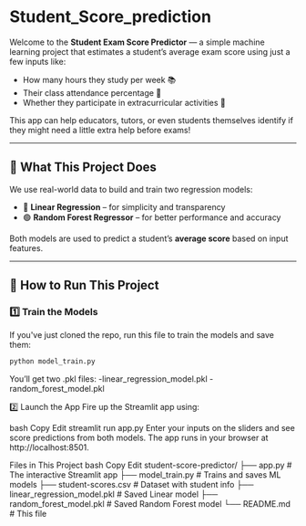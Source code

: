 # Student_Score_prediction

Welcome to the **Student Exam Score Predictor** — a simple machine learning project that estimates a student’s average exam score using just a few inputs like:

- How many hours they study per week 📚  
- Their class attendance percentage 📅  
- Whether they participate in extracurricular activities 🏅

This app can help educators, tutors, or even students themselves identify if they might need a little extra help before exams!

---

## 🧠 What This Project Does

We use real-world data to build and train two regression models:

- 🔵 **Linear Regression** – for simplicity and transparency
- 🟢 **Random Forest Regressor** – for better performance and accuracy

Both models are used to predict a student’s **average score** based on input features.

---

## 🚀 How to Run This Project

### 1️⃣ Train the Models

If you've just cloned the repo, run this file to train the models and save them:

```bash
python model_train.py
```
You’ll get two .pkl files:
-linear_regression_model.pkl
-random_forest_model.pkl

2️⃣ Launch the App
Fire up the Streamlit app using:

bash
Copy
Edit
streamlit run app.py
Enter your inputs on the sliders and see score predictions from both models. The app runs in your browser at http://localhost:8501.

Files in This Project
bash
Copy
Edit
student-score-predictor/
├── app.py                        # The interactive Streamlit app
├── model_train.py               # Trains and saves ML models
├── student-scores.csv           # Dataset with student info
├── linear_regression_model.pkl  # Saved Linear model
├── random_forest_model.pkl      # Saved Random Forest model
└── README.md                    # This file


